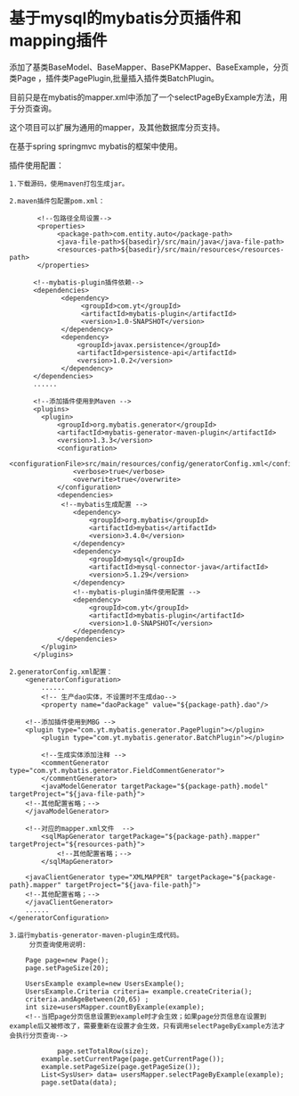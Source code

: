 
# 基于mysql的mybatis分页插件和mapping插件

添加了基类BaseModel、BaseMapper、BasePKMapper、BaseExample，分页类Page
，插件类PagePlugin,批量插入插件类BatchPlugin。

目前只是在mybatis的mapper.xml中添加了一个selectPageByExample方法，用于分页查询。

这个项目可以扩展为通用的mapper，及其他数据库分页支持。

在基于spring springmvc mybatis的框架中使用。

插件使用配置：

	1.下载源码，使用maven打包生成jar。

	2.maven插件包配置pom.xml：

           <!--包路径全局设置-->
           <properties>
                <package-path>com.entity.auto</package-path>
                <java-file-path>${basedir}/src/main/java</java-file-path>
                <resources-path>${basedir}/src/main/resources</resources-path>
           </properties>

          <!--mybatis-plugin插件依赖-->
          <dependencies>
                 <dependency>
                      <groupId>com.yt</groupId>
                      <artifactId>mybatis-plugin</artifactId>
                      <version>1.0-SNAPSHOT</version>
                 </dependency>
                 <dependency>
                     <groupId>javax.persistence</groupId>
                     <artifactId>persistence-api</artifactId>
                     <version>1.0.2</version>
                 </dependency>
          </dependencies>
          ......

          <!--添加插件使用到Maven -->
          <plugins>
            <plugin>
                <groupId>org.mybatis.generator</groupId>
                <artifactId>mybatis-generator-maven-plugin</artifactId>
                <version>1.3.3</version>
                <configuration>
                    <configurationFile>src/main/resources/config/generatorConfig.xml</configurationFile>
                    <verbose>true</verbose>
                    <overwrite>true</overwrite>
                </configuration>
                <dependencies>
                 <!--mybatis生成配置 -->
                    <dependency>
                        <groupId>org.mybatis</groupId>
                        <artifactId>mybatis</artifactId>
                        <version>3.4.0</version>
                    </dependency>
                    <dependency>
                        <groupId>mysql</groupId>
                        <artifactId>mysql-connector-java</artifactId>
                        <version>5.1.29</version>
                    </dependency>
                    <!--mybatis-plugin插件使用配置 -->
                    <dependency>
                        <groupId>com.yt</groupId>
                        <artifactId>mybatis-plugin</artifactId>
                        <version>1.0-SNAPSHOT</version>
                    </dependency>
                </dependencies>
            </plugin>
          </plugins>
          
	2.generatorConfig.xml配置：
		<generatorConfiguration>
			......
            <!-- 生产dao实体，不设置时不生成dao-->
            <property name="daoPackage" value="${package-path}.dao"/>

	    <!--添加插件使用到MBG -->
	    <plugin type="com.yt.mybatis.generator.PagePlugin"></plugin>
            <plugin type="com.yt.mybatis.generator.BatchPlugin"></plugin>

            <!--生成实体添加注释 -->
            <commentGenerator type="com.yt.mybatis.generator.FieldCommentGenerator">
            </commentGenerator>
            <javaModelGenerator targetPackage="${package-path}.model" targetProject="${java-file-path}">
		<!--其他配置省略；-->
	    </javaModelGenerator>

	    <!--对应的mapper.xml文件  -->
            <sqlMapGenerator targetPackage="${package-path}.mapper" targetProject="${resources-path}">
                <!--其他配置省略；-->
            </sqlMapGenerator>
        
	    <javaClientGenerator type="XMLMAPPER" targetPackage="${package-path}.mapper" targetProject="${java-file-path}">
		<!--其他配置省略；-->
	    </javaClientGenerator>
        ......
	</generatorConfiguration>
	
	3.运行mybatis-generator-maven-plugin生成代码。
	     分页查询使用说明:
		
		Page page=new Page();
		page.setPageSize(20);
			
		UsersExample example=new UsersExample();
		UsersExample.Criteria criteria= example.createCriteria();
		criteria.andAgeBetween(20,65) ;
		int size=usersMapper.countByExample(example);
		<!--当把page分页信息设置到example时才会生效；如果page分页信息在设置到example后又被修改了，需要重新在设置才会生效，只有调用selectPageByExample方法才会执行分页查询-->
		
            	page.setTotalRow(size);
           	example.setCurrentPage(page.getCurrentPage());
           	example.setPageSize(page.getPageSize());
           	List<SysUser> data= usersMapper.selectPageByExample(example);
          	page.setData(data);
		
		
		
		
